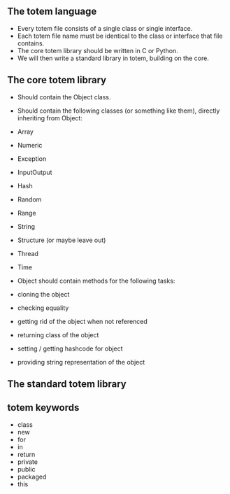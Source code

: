 ## The totem language

* Every totem file consists of a single class or single interface.
* Each totem file name must be identical to the class or interface that file contains.
* The core totem library should be written in C or Python.
* We will then write a standard library in totem, building on the core.

## The core totem library

* Should contain the Object class.
* Should contain the following classes (or something like them), directly inheriting from Object:
* Array
* Numeric
* Exception
* InputOutput
* Hash
* Random
* Range
* String
* Structure (or maybe leave out)
* Thread
* Time

* Object should contain methods for the following tasks:
* cloning the object
* checking equality
* getting rid of the object when not referenced
* returning class of the object
* setting / getting hashcode for object
* providing string representation of the object


## The standard totem library

## totem keywords

* class
* new
* for
* in
* return
* private
* public
* packaged
* this

